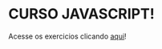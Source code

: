 # CURSO JAVASCRIPT!

Acesse os exercicios clicando <a href="https://felipemarquess.github.io/curso-em-video---javascript/" target="_blank" rel="next">aqui</a>!